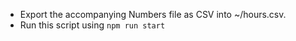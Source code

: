 - Export the accompanying Numbers file as CSV into ~/hours.csv.
- Run this script using `npm run start`
